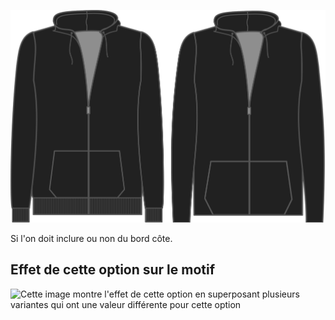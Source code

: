 ![Bord côte](./ribbing.svg)

Si l'on doit inclure ou non du bord côte.

## Effet de cette option sur le motif

![Cette image montre l'effet de cette option en superposant plusieurs variantes qui ont une valeur différente pour cette option](huey\_ribbing\_sample.svg "Effet de cette option sur le motif")
